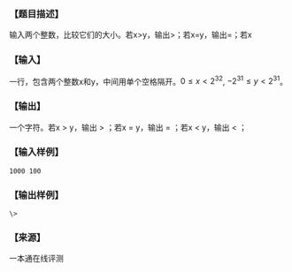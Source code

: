 ### 【题目描述】

输入两个整数，比较它们的大小。若x>y，输出>；若x=y，输出=；若x

### 【输入】

一行，包含两个整数x和y，中间用单个空格隔开。$0≤x<2^{32}$, $-2^{31}≤y<2^{31}$。

### 【输出】

一个字符。若x > y，输出 > ；若x = y，输出 = ；若x < y，输出 < ；

### 【输入样例】

```
1000 100
```

### 【输出样例】

```
\>
```


 ### 【来源】

 一本通在线评测 